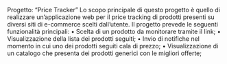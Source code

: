 Progetto: “Price Tracker”
Lo scopo principale di questo progetto è quello di realizzare un’applicazione web per il price tracking di prodotti presenti su diversi siti di e-commerce scelti dall’utente. Il progetto prevede le seguenti funzionalità principali:
•	Scelta di un prodotto da monitorare tramite il link;
•	Visualizzazione della lista dei prodotti seguiti;
•	Invio di notifiche nel momento in cui uno dei prodotti seguiti cala di prezzo;
•	Visualizzazione di un catalogo che presenta dei prodotti generici con le migliori offerte;

